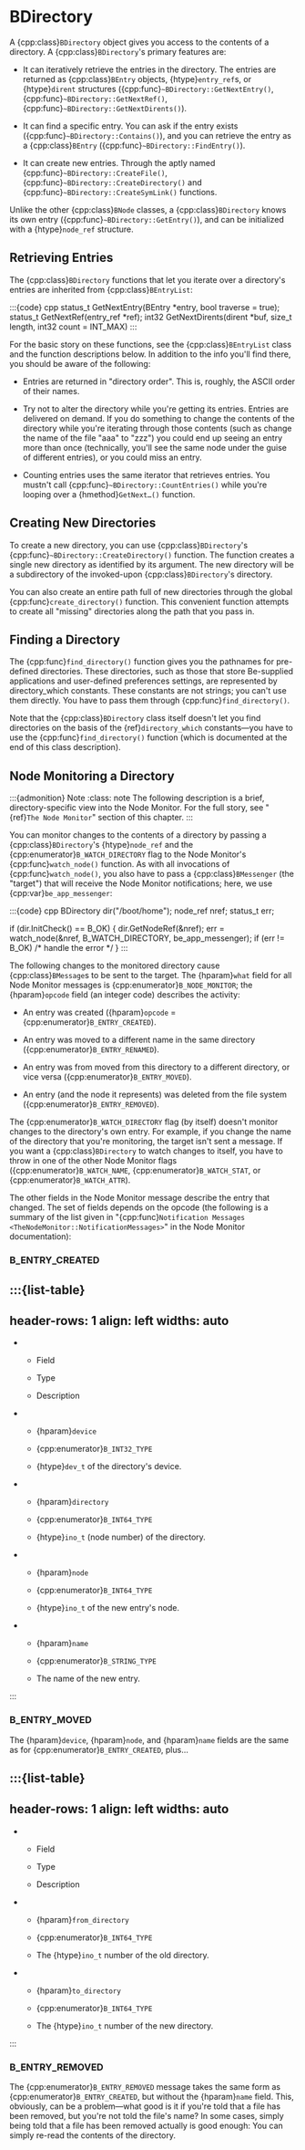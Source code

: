 # BDirectory

A {cpp:class}`BDirectory` object gives you access to the contents of a
directory. A {cpp:class}`BDirectory`'s primary features are:

- It can iteratively retrieve the entries in the directory. The entries are
returned as {cpp:class}`BEntry` objects, {htype}`entry_ref`s, or
{htype}`dirent` structures ({cpp:func}`~BDirectory::GetNextEntry()`,
{cpp:func}`~BDirectory::GetNextRef()`,
{cpp:func}`~BDirectory::GetNextDirents()`).

- It can find a specific entry. You can ask if the entry exists
({cpp:func}`~BDirectory::Contains()`), and you can retrieve the entry as a
{cpp:class}`BEntry` ({cpp:func}`~BDirectory::FindEntry()`).

- It can create new entries. Through the aptly named
{cpp:func}`~BDirectory::CreateFile()`,
{cpp:func}`~BDirectory::CreateDirectory()` and
{cpp:func}`~BDirectory::CreateSymLink()` functions.

Unlike the other {cpp:class}`BNode` classes, a {cpp:class}`BDirectory`
knows its own entry ({cpp:func}`~BDirectory::GetEntry()`), and can be
initialized with a {htype}`node_ref` structure.

## Retrieving Entries

The {cpp:class}`BDirectory` functions that let you iterate over a
directory's entries are inherited from {cpp:class}`BEntryList`:

:::{code} cpp
status_t GetNextEntry(BEntry *entry, bool traverse = true);
status_t GetNextRef(entry_ref *ref);
int32 GetNextDirents(dirent *buf, size_t length,
                     int32 count = INT_MAX)
:::

For the basic story on these functions, see the {cpp:class}`BEntryList`
class and the function descriptions below. In addition to the info you'll
find there, you should be aware of the following:

- Entries are returned in "directory order". This is, roughly, the ASCII
order of their names.

- Try not to alter the directory while you're getting its entries. Entries
are delivered on demand. If you do something to change the contents of the
directory while you're iterating through those contents (such as change the
name of the file "aaa" to "zzz") you could end up seeing an entry more than
once (technically, you'll see the same node under the guise of different
entries), or you could miss an entry.

- Counting entries uses the same iterator that retrieves entries. You
mustn't call {cpp:func}`~BDirectory::CountEntries()` while you're looping
over a {hmethod}`GetNext…()` function.

## Creating New Directories

To create a new directory, you can use {cpp:class}`BDirectory`'s
{cpp:func}`~BDirectory::CreateDirectory()` function. The function creates a
single new directory as identified by its argument. The new directory will
be a subdirectory of the invoked-upon {cpp:class}`BDirectory`'s directory.

You can also create an entire path full of new directories through the
global {cpp:func}`create_directory()` function. This convenient function
attempts to create all "missing" directories along the path that you pass
in.

## Finding a Directory

The {cpp:func}`find_directory()` function gives you the pathnames for
pre-defined directories. These directories, such as those that store
Be-supplied applications and user-defined preferences settings, are
represented by directory_which constants. These constants are not strings;
you can't use them directly. You have to pass them through
{cpp:func}`find_directory()`.

Note that the {cpp:class}`BDirectory` class itself doesn't let you find
directories on the basis of the {ref}`directory_which` constants—you have
to use the {cpp:func}`find_directory()` function (which is documented at
the end of this class description).

## Node Monitoring a Directory

:::{admonition} Note
:class: note
The following description is a brief, directory-specific view into the
Node Monitor. For the full story, see "{ref}`The Node Monitor`" section of
this chapter.
:::

You can monitor changes to the contents of a directory by passing a
{cpp:class}`BDirectory`'s {htype}`node_ref` and the
{cpp:enumerator}`B_WATCH_DIRECTORY` flag to the Node Monitor's
{cpp:func}`watch_node()` function. As with all invocations of
{cpp:func}`watch_node()`, you also have to pass a {cpp:class}`BMessenger`
(the "target") that will receive the Node Monitor notifications; here, we
use {cpp:var}`be_app_messenger`:

:::{code} cpp
BDirectory dir("/boot/home");
node_ref nref;
status_t err;

if (dir.InitCheck() == B_OK) {
   dir.GetNodeRef(&nref);
   err = watch_node(&nref, B_WATCH_DIRECTORY, be_app_messenger);
   if (err != B_OK)
      /* handle the error */
}
:::

The following changes to the monitored directory cause
{cpp:class}`BMessage`s to be sent to the target. The {hparam}`what` field
for all Node Monitor messages is {cpp:enumerator}`B_NODE_MONITOR`; the
{hparam}`opcode` field (an integer code) describes the activity:

- An entry was created ({hparam}`opcode` =
{cpp:enumerator}`B_ENTRY_CREATED`).

- An entry was moved to a different name in the same directory
({cpp:enumerator}`B_ENTRY_RENAMED`).

- An entry was from moved from this directory to a different directory, or
vice versa ({cpp:enumerator}`B_ENTRY_MOVED`).

- An entry (and the node it represents) was deleted from the file system
({cpp:enumerator}`B_ENTRY_REMOVED`).

The {cpp:enumerator}`B_WATCH_DIRECTORY` flag (by itself) doesn't monitor
changes to the directory's own entry. For example, if you change the name
of the directory that you're monitoring, the target isn't sent a message.
If you want a {cpp:class}`BDirectory` to watch changes to itself, you have
to throw in one of the other Node Monitor flags
({cpp:enumerator}`B_WATCH_NAME`, {cpp:enumerator}`B_WATCH_STAT`, or
{cpp:enumerator}`B_WATCH_ATTR`).

The other fields in the Node Monitor message describe the entry that
changed. The set of fields depends on the opcode (the following is a
summary of the list given in "{cpp:func}`Notification Messages
<TheNodeMonitor::NotificationMessages>`" in the Node Monitor
documentation):

### B_ENTRY_CREATED

:::{list-table}
---
header-rows: 1
align: left
widths: auto
---
-
	- Field

	- Type

	- Description

-
	- {hparam}`device`

	- {cpp:enumerator}`B_INT32_TYPE`

	- {htype}`dev_t` of the directory's device.

-
	- {hparam}`directory`

	- {cpp:enumerator}`B_INT64_TYPE`

	- {htype}`ino_t` (node number) of the directory.

-
	- {hparam}`node`

	- {cpp:enumerator}`B_INT64_TYPE`

	- {htype}`ino_t` of the new entry's node.

-
	- {hparam}`name`

	- {cpp:enumerator}`B_STRING_TYPE`

	- The name of the new entry.


:::

### B_ENTRY_MOVED

The {hparam}`device`, {hparam}`node`, and {hparam}`name` fields are the
same as for {cpp:enumerator}`B_ENTRY_CREATED`, plus…

:::{list-table}
---
header-rows: 1
align: left
widths: auto
---
-
	- Field

	- Type

	- Description

-
	- {hparam}`from_directory`

	- {cpp:enumerator}`B_INT64_TYPE`

	- The {htype}`ino_t` number of the old directory.

-
	- {hparam}`to_directory`

	- {cpp:enumerator}`B_INT64_TYPE`

	- The {htype}`ino_t` number of the new directory.


:::

### B_ENTRY_REMOVED

The {cpp:enumerator}`B_ENTRY_REMOVED` message takes the same form as
{cpp:enumerator}`B_ENTRY_CREATED`, but without the {hparam}`name` field.
This, obviously, can be a problem—what good is it if you're told that a
file has been removed, but you're not told the file's name? In some cases,
simply being told that a file has been removed actually is good enough: You
can simply re-read the contents of the directory.
